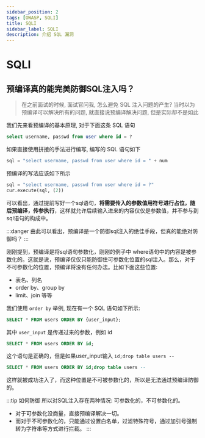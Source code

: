```yaml
---
sidebar_position: 2
tags: [OWASP, SQLI]
title: SQLI
sidebar_label: SQLI
description: 介绍 SQL 漏洞
---
```

# SQLI

## 预编译真的能完美防御SQL注入吗？
> 在之前面试的时候, 面试官问我, 怎么避免 SQL 注入问题的产生?
> 当时以为预编译可以解决所有的问题, 就直接说预编译解决问题, 但是实际却不是如此

我们先来看预编译的基本原理, 对于下面这条 SQL 语句
```sql
select username, passwd from user where id = ?
```
如果直接使用拼接的手法进行编写, 编写的 SQL 语句如下
```python
sql = "select username, passwd from user where id = " + num
```
预编译的写法应该如下所示
```python
sql = "select username, passwd from user where id = ?"
cur.execute(sql, (2))
```
可以看出，通过提前写好一个sql语句，**将需要传入的参数值用符号进行占位，随后预编译，传参执行**，这样就允许后续输入进来的内容仅仅是参数值，并不参与到sql语句的构成中。

:::danger
由此可以看出，预编译是一个防御sql注入的绝佳手段，但真的能绝对防御吗？
:::

刚刚提到，预编译是将sql语句参数化，刚刚的例子中 where语句中的内容是被参数化的。这就是说，预编译仅仅只能防御住可参数化位置的sql注入。那么，对于不可参数化的位置，预编译将没有任何办法。比如下面这些位置:

- 表名、列名
- order by、group by
- limit、join 等等

我们使用 `order by` 举例, 现在有一个 SQL 语句如下所示:
```sql
SELECT * FROM users ORDER BY {user_input};
```
其中 `user_input` 是传递过来的参数，例如 id

```sql
SELECT * FROM users ORDER BY id;
```
这个语句是正确的，但是如果user_input输入 `id;drop table users --`

```sql
SELECT * FROM users ORDER BY id;drop table users --
```
这样就被成功注入了，而这种位置是不可被参数化的，所以是无法通过预编译防御的。

:::tip 如何防御
所以对SQL注入存在两种情况: 可参数化的，不可参数化的。
- 对于可参数化没商量，直接预编译解决一切。
- 而对于不可参数化的，只能通过设置白名单，过滤特殊符号，通过加引号强制转为字符串等方式进行拦截。
:::